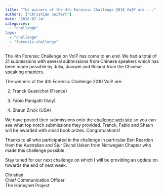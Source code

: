 ```yaml
---
title: "The winners of the 4th Forensic Challenge 2010 VoIP are ..."
authors: ["Christian Seifert"]
date: "2010-07-24"
categories: 
  - "challenge"
tags: 
  - "challenge"
  - "forensic-challenge"
---
```


The 4th Forensic Challenge on VoIP has come to an end. We had a total of 21 submissions with several submissions from Chinese speakers which has been made possible by Julia, Jianwei and Roland from the Chinese speaking chapters.  
  
The winners of the 4th Forensic Challenge 2010 VoIP are:  

  
2. Franck Guenichot (France)  
    
3. Fabio Panigatti (Italy)  
    
4. Shaun Zinck (USA)  
    

  
  
We have posted their submissions onto the [challenge web site](https://honeynet.org/challenges/2010_4_voip) so you can see what top notch submissions they provided. Franck, Fabio and Shaun will be awarded with small book prizes. Congratulations!  
  
Thanks to all who participated in the challenge in particular Ben Reardon from the Australian and Sjur Eivind Usken from Norwegian Chapter who made this challenge possible.  
  
Stay tuned for our next challenge on which I will be providing an update on towards the end of next week.  
  
Christian  
Chief Communication Officer  
The Honeynet Project
